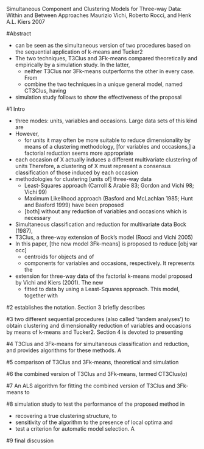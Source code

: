 Simultaneous Component and Clustering Models
  for Three-way Data: Within and Between Approaches
Maurizio Vichi, Roberto Rocci, and Henk A.L. Kiers
2007

#Abstract

* can be seen as the simultaneous version of
  two procedures based on the sequential application of k-means and Tucker2
* The two techniques, T3Clus and 3Fk-means
  compared theoretically and empirically by a simulation study. In the latter,
  * neither T3Clus nor 3Fk-means outperforms the other in every case. From
  * combine the two techniques in a unique general model, named CT3Clus, having
* simulation study follows to show the effectiveness of the proposal

#1 Intro

* three modes: units, variables and occasions. Large data sets of this kind are
* However,
  * for units it may often be more suitable to reduce dimensionality by means
    of a clustering methodology,
    [for variables and occasions,] a factorial reduction seems more appropriate
* each occasion of X actually induces a different multivariate clustering of
  units
  Therefore, a clustering of X must represent a consensus classification of
  those induced by each occasion
* methodologies for clustering [units of] three-way data
  * Least-Squares approach (Carroll & Arabie 83; Gordon and Vichi 98; Vichi 99)
  * Maximum Likelihood approach (Basford and McLachlan 1985;
    Hunt and Basford 1999) have been proposed
  * [both] without any reduction of variables and occasions which is necessary
* Simultaneous classification and reduction for multivariate data Bock (1987),
* T3Clus, a three-way extension of Bock’s model (Rocci and Vichi 2005)
* In this paper, [the new model 3Fk-means] is proposed to reduce [obj var occ]
  * centroids for objects and of
  * components for variables and occasions, respectively. It represents the
* extension for three-way data
  of the factorial k-means model proposed by Vichi and Kiers (2001). The new
  * fitted to data by using a Least-Squares approach. This model, together with

#2 establishes the notation.  Section 3 briefly describes

#3 two different sequential procedures (also called ‘tandem analyses’) to
obtain clustering and dimensionality reduction of variables and occasions by
means of k-means and Tucker2. Section 4 is devoted to presenting

#4 T3Clus and 3Fk-means for simultaneous classification and reduction, and
provides algorithms for these methods. A

#5 comparison of T3Clus and 3Fk-means, theoretical and simulation

#6 the combined version of T3Clus and 3Fk-means, termed CT3Clus(α)

#7 An ALS algorithm for fitting the combined version of T3Clus and 3Fk-means to

#8 simulation study to test the performance of the proposed method in

* recovering a true clustering structure, to
* sensitivity of the algorithm to the presence of local optima and
* test a criterion for automatic model selection. A

#9 final discussion
